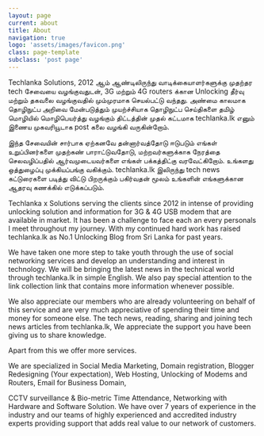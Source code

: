 ```yaml
---
layout: page
current: about
title: About
navigation: true
logo: 'assets/images/favicon.png'
class: page-template
subclass: 'post page'
---
```


Techlanka Solutions, 2012 ஆம் ஆண்டிலிருந்து வாடிக்கையாளர்களுக்கு முதற்தர tech சேவையை வழங்குவதுடன், 3G மற்றும் 4G routers க்கான Unlocking தீர்வு மற்றும் தகவலை வழங்குவதில் மும்முரமாக செயல்பட்டு வந்தது. அண்மை காலமாக தொழிநுட்ப அறிவை மேன்படுத்தும் முயற்ச்சியாக தொழிநுட்ப செய்திகளை தமிழ் மொழியில்  மொழிபெயர்த்து வழங்கும் திட்டத்தின் முதல் கட்டமாக techlanka.lk எனும் இணைய முகவரியூடாக post கலை வழங்கி வருகின்றோம்.

இந்த சேவையின் சார்பாக ஏற்கனவே தன்னார்வத்தோடு ஈடுபடும் எங்கள் உறுப்பினர்களை முதற்கண் பாராட்டுவதோடு, மற்றவர்களுக்காக நேரத்தை செலவழிப்பதில் ஆர்வமுடையவர்களை எங்கள் பக்கத்திட்கு வரவேட்கிறோம். உங்களது ஒத்துழைப்பு முக்கியப்பங்கு வகிக்கும். techlanka.lk இலிருந்து tech news கட்டுரைகளை படித்து விட்டு பிறருக்கும் பகிர்வதன் மூலம் உங்களின் எங்களுக்கான ஆதரவு கணக்கில் எடுக்கப்படும்.

Techlanka x Solutions serving the clients since 2012 in intense of providing unlocking solution and information for 3G & 4G USB modem that are available in market. It has been a challenge to face each an every personals I meet throughout my journey. With my continued hard work has raised techlanka.lk as No.1 Unlocking Blog from Sri Lanka for past years.

We have taken one more step to take youth through the use of social networking services and develop an understanding and interest in technology. We will be bringing the latest news in the technical world through techlanka.lk in simple English. We also pay special attention to the link collection link that contains more information whenever possible.

We also appreciate our members who are already volunteering on behalf of this service and are very much appreciative of spending their time and money for someone else. The tech news, reading, sharing and joining tech news articles from techlanka.lk, We appreciate the support you have been giving us to share knowledge.

Apart from this we offer more services.

We are specialized in Social Media Marketing, Domain registration, Blogger Redesigning (Your expectation), Web Hosting, Unlocking of Modems and Routers, Email for Business Domain,

CCTV surveillance & Bio-metric Time Attendance, Networking with Hardware and Software Solution. We have over 7 years of experience in the industry and our teams of highly experienced and accredited industry experts providing support that adds real value to our network of customers.
